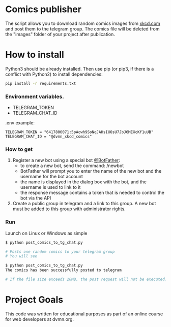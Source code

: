 # Comics publisher
The script allows you to download random comics images from [xkcd.com](https://xkcd.com/) and post them to the telegram group.
The comics file will be deleted from the "images" folder of your project after publication.

# How to install

Python3 should be already installed. Then use pip (or pip3, if there is a conflict with Python2) to install dependencies:

```bash
pip install -r requirements.txt
```

### Environment variables.

- TELEGRAM_TOKEN
- TELEGRAM_CHAT_ID

.env example:

```
TELEGRAM_TOKEN = "6417806071:5pAcwh9SoNqJAHsIUOsU7JbJ6MEXcKf1uUB"
TELEGRAM_CHAT_ID = "@dvmn_xkcd_comics"
```
### How to get

1. Register a new bot using a special bot [@BotFather](https://telegram.me/BotFather):
   - to create a new bot, send the command: /newbot
   - BotFather will prompt you to enter the name of the new bot and the username for the bot account
   - the name is displayed in the dialog box with the bot, and the username is used to link to it
   - the response message contains a token that is needed to control the bot via the API
2. Create a public group in telegram and a link to this group. A new bot must be added to this group with administrator rights.

### Run

Launch on Linux or Windows as simple

```bash
$ python post_comics_to_tg_chat.py

# Posts one random comics to your telegram group
# You will see

$ python post_comics_to_tg_chat.py
The comics has been successfully posted to telegram

# If the file size exceeds 20MB, the post request will not be executed!
```

# Project Goals

This code was written for educational purposes as part of an online course for web developers at dvmn.org.
